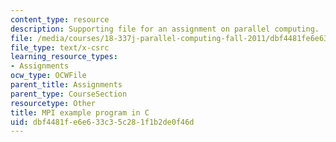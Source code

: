 ```yaml
---
content_type: resource
description: Supporting file for an assignment on parallel computing.
file: /media/courses/18-337j-parallel-computing-fall-2011/dbf4481fe6e633c35c281f1b2de0f46d_mpipi.c
file_type: text/x-csrc
learning_resource_types:
- Assignments
ocw_type: OCWFile
parent_title: Assignments
parent_type: CourseSection
resourcetype: Other
title: MPI example program in C
uid: dbf4481f-e6e6-33c3-5c28-1f1b2de0f46d
---
```

